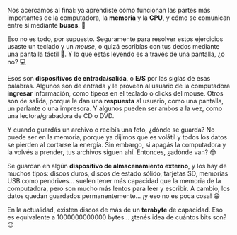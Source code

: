 Nos acercamos al final: ya aprendiste cómo funcionan las partes más importantes de la computadora, la **memoria** y la **CPU**, y cómo se comunican entre sí mediante **buses**. :bus:

Eso no es todo, por supuesto. Seguramente para resolver estos ejercicios usaste un teclado y un *mouse*, o quizá escribías con tus dedos mediante una pantalla táctil :iphone:. Y lo que estás leyendo es a través de una pantalla, ¿o no? :computer:

Esos son **dispositivos de entrada/salida**, o **E/S** por las siglas de esas palabras. Algunos son de entrada y le proveen al usuario de la computadora **ingresar** información, como tipeos en el teclado o clicks del mouse. Otros son de salida, porque le dan una **respuesta** al usuario, como una pantalla, un parlante o una impresora. Y algunos pueden ser ambos a la vez, como una lectora/grabadora de CD o DVD.

Y cuando guardás un archivo o recibís una foto, ¿dónde se guarda? No puede ser en la memoria, porque ya dijimos que es volátil y todos los datos se pierden al cortarse la energía. Sin embargo, si apagás la computadora y la volvés a prender, tus archivos siguen ahí. Entonces, ¿adónde van? :flushed:

Se guardan en algún **dispositivo de almacenamiento externo**, y los hay de muchos tipos: discos duros, discos de estado sólido, tarjetas SD, memorias USB como pendrives... suelen tener más capacidad que la memoria de la computadora, pero son mucho más lentos para leer y escribir. A cambio, los datos quedan guardados permanentemente... ¡y eso no es poca cosa! :grin:

En la actualidad, existen discos de más de un **terabyte** de capacidad. Eso es equivalente a 1000000000000 bytes... ¿tenés idea de cuántos bits son? :wink: